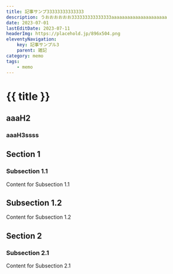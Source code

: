 ```yaml
---
title: 記事サンプ33333333333333
description: うおおおおおお333333333333333aaaaaaaaaaaaaaaaaaaaa
date: 2023-07-01
lastEditDate: 2023-07-11
headerImg: https://placehold.jp/896x504.png
eleventyNavigation:
    key: 記事サンプル3
    parent: 雑記
category: memo
tags:
    - memo
---
```


# {{ title }}

## aaaH2

### aaaH3ssss

## Section 1

### Subsection 1.1

Content for Subsection 1.1

## Subsection 1.2

Content for Subsection 1.2

## Section 2

### Subsection 2.1

Content for Subsection 2.1
